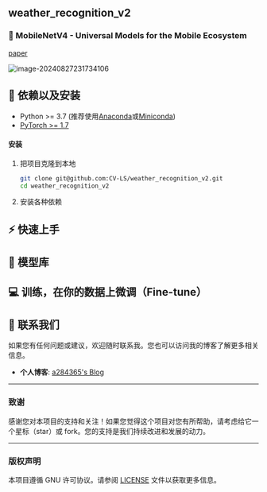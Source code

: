 ## weather_recognition_v2

### :book: MobileNetV4 - Universal Models for the Mobile Ecosystem

[paper](https://arxiv.org/pdf/2404.10518)

![image-20240827231734106](https://cdn.jsdelivr.net/gh/2690170518/blogimage@main/img/image-20240827231734106.png)

## :wrench: 依赖以及安装

- Python >= 3.7 (推荐使用[Anaconda](https://www.anaconda.com/download/#linux)或[Miniconda](https://docs.conda.io/en/latest/miniconda.html))
- [PyTorch >= 1.7](https://pytorch.org/)

#### 安装

1. 把项目克隆到本地

    ```bash
    git clone git@github.com:CV-LS/weather_recognition_v2.git
    cd weather_recognition_v2
    ```

2. 安装各种依赖

    

## :zap: 快速上手



## :european_castle: 模型库



## :computer: 训练，在你的数据上微调（Fine-tune）



## :e-mail: 联系我们

如果您有任何问题或建议，欢迎随时联系我。您也可以访问我的博客了解更多相关信息。

- **个人博客**: [a284365's Blog](https://blog.csdn.net/a284365)

---

### 致谢

感谢您对本项目的支持和关注！如果您觉得这个项目对您有所帮助，请考虑给它一个星标（star）或 fork。您的支持是我们持续改进和发展的动力。

---

### 版权声明

本项目遵循 GNU 许可协议。请参阅 [LICENSE](LICENSE) 文件以获取更多信息。
